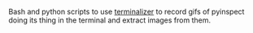 Bash and python scripts to use [terminalizer](https://github.com/faressoft/terminalizer) to record gifs of pyinspect doing its thing in the terminal and extract images from them.